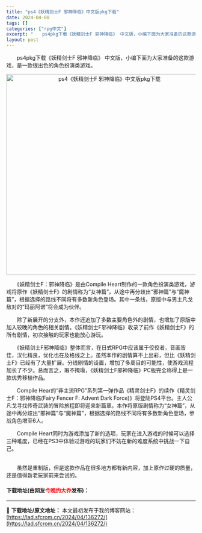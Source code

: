 ```yaml
---
title: "ps4《妖精剑士F 邪神降临》中文版pkg下载"
date: 2024-04-08
tags: []
categories: ["rpg中文"]
excerpt: "　　ps4pkg下载《妖精剑士F 邪神降临》 中文版，小编下面为大家准备的这款游戏，是一款很出色的角色扮演类游戏。 　　《妖精剑士F：邪神降临》是由Compile Heart制作的一款角色扮演类游戏，游戏将原作《妖精剑士F》的剧情称为&ldquo;女神篇&rdquo;，从途中再分歧出&ldquo;邪&hellip;"
layout: post
---
```


 <p>　　ps4pkg下载《妖精剑士F 邪神降临》 中文版，小编下面为大家准备的这款游戏，是一款很出色的角色扮演类游戏。</p> <p align="center"><img align="" border="0" src="https://lad.sfcrom.cn/wp-content/uploads/2024/04/20240408_66136f1159864.webp" width="533" alt="ps4《妖精剑士F 邪神降临》中文版pkg下载" /></p> <p>　　《妖精剑士F：邪神降临》是由Compile Heart制作的一款角色扮演类游戏，游戏将原作《妖精剑士F》的剧情称为&ldquo;女神篇&rdquo;，从途中再分歧出&ldquo;邪神篇&rdquo;与&ldquo;魔神篇&rdquo;，根据选择的路线不同将有多数新角色登场。其中一条线，原版中与男主凡戈敌对的&ldquo;玛丽阿诺&rdquo;将会成为伙伴。</p> <p>　　除了新展开的分支外，本作还追加了多数主要角色外的剧情，也增加了原版中加入较晚的角色的相关剧情。《妖精剑士F邪神降临》收录了前作《妖精剑士F》的所有剧情，初次接触的玩家也能放心游玩。</p> <p>　　《妖精剑士F邪神降临》整体而言，在日式RPG中应该属于佼佼者，音画皆佳，汉化精良，优化也在及格线之上。虽然本作的剧情算不上出彩，但比《妖精剑士F》已经有了大量扩展。分线剧情的设置，增加了多周目的可能性，使游戏流程加长了不少。总而言之，瑕不掩瑜，《妖精剑士F邪神降临》PC版完全称得上是一款优秀移植作品。</p> <p>　　Compile Hear的&ldquo;非主流RPG&rdquo;系列第一弹作品《精灵剑士F》的续作《精灵剑士F：邪神降临(Fairy Fencer F: Advent Dark Force)》将登陆PS4平台。主人公凡戈寻找传奇武装的冒险旅程即将迎来新篇章。本作将原版剧情称为&ldquo;女神篇&rdquo;，从途中再分歧出&ldquo;邪神篇&rdquo;与&ldquo;魔神篇&rdquo;，根据选择的路线不同将有多数新角色登场，参战角色增至6人。</p> <p>　　Compile Heart同时为游戏添加了新的选项，玩家在进入游戏的时候可以选择三种难度，已经在PS3中体验过游戏的玩家们不妨在新的难度系统中挑战一下自己。</p> <p><br />　　虽然是重制版，但是这款作品在很多地方都有新内容，加上原作过硬的质量，还是值得新老玩家前来尝试的。</p> <p><h4>下载地址(由网友<font color="red">今晚约大乔</font>发布)：</h4></p> 

---
📖 **下载地址/原文地址：** 本文最初发布于我的博客网站：[https://lad.sfcrom.cn/2024/04/136272/](https://lad.sfcrom.cn/2024/04/136272/)
